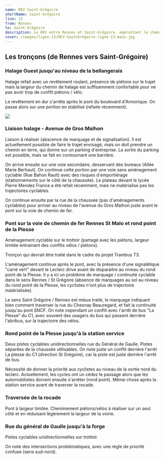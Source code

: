```yaml
---
name: REV Saint-Grégoire
shortName: Saint-Grégoire
line: 13
from: Rennes
to: Saint-Grégoire
description: Le REV entre Rennes et Saint-Grégoire, empruntant le chemin de halage de l'Ille, l'avenue Gros Malhon et la rue du Général de Gaulle à Saint-Grégoire, est en grande partie reporté. Sa réalisation est liée aux travaux de la ligne de trambus T3 (horizon 2030).
cover: /images/ligne-13/REV-SaintGrégoire-ligne-13-main.jpg
---
```


## Les tronçons (de Rennes vers Saint-Grégoire)

### Halage Ouest jusqu'au niveau de la bellangerais

Halage refait avec un revêtement roulant, présence de piétons sur le trajet mais la largeur du chemin de halage est suffisamment confortable pour ne pas avoir trop de conflit piétons / vélo.

Le revêtement en dur s'arrête après le pont du boulevard d'Armorique. On passe alors sur une portion en stabilisé (refaite récemment).

![](/images/ligne-13/REV-SaintGrégoire-ligne-13-halage.jpg)

### Liaison halage - Avenue de Gros Malhon

Liaison à réaliser (abscence de marquage et de signalisation). Il est actuellement possible de faire le trajet envisagé, mais on doit prendre un chemin en terre, qui donne sur un parking d'entreprise. La sortie du parking est possible, mais se fait en contournant une barrière.

On arrive ensuite sur une voie secondaire, desservant des bureaux (Allée Marie Berhaut). On continue cette portion par une voie sans aménagement cyclable (Rue Bahon Rault) avec des risques d'emportiérage (stationnements sur le côté de la chaussée). Le plateau devant le lycée Pierre Mendez France a été refait récemment, mais ne matérialise pas les trajectoires cyclables.

On continue ensuite par la rue de la chaussée (pas d'aménagements cyclables) pour arriver au niveau de l'avenue du Gros Malhon juste avant le pont sur la voie de chemin de fer.

### Pont sur la voie de chemin de fer Rennes St Malo et rond point de la Plesse

Aménagement cyclable sur le trottoir (partagé avec les piétons, largeur limitée entrainant des conflits vélos / piétons).

Tronçon qui devrait être traité dans le cadre du projet Trambus T3.

L'aménagement continue après le pont, avec la présence d'une signalétique "carré vert" devant le Leclerc drive avant de disparaitre au niveau du rond point de la Plesse. Il y a ici un problème de marquage / continuité cyclable dans le sens Rennes / St Grégoire (absence de marquages au sol au niveau du rond point de la Plesse, les cyclistes n'ont plus de trajectoire matérialisée).

Le sens Saint Grégoire / Rennes est mieux traité, le marquage indiquant bien comment traverser la rue du Chesnay Beauregard, et fait la continuité jusqu'au pont SNCF. On note cependant un conflit avec l'arrêt de bus "La Plesse" du C1, avec souvent des usagers du bus qui passent derrière l'abribus, sur la trajectoire des vélos.

### Rond point de la Plesse jusqu'à la station service

Deux pistes cyclables unidirectionnelles rue du Général de Gaulle. Pistes séparées de la chaussée utilisables. On note juste un conflit derrière l'arrêt La plesse du C1 (direction St Grégoire), car la piste est juste derrière l'arrêt de bus.

Nécessité de donner la priorité aux cyclistes au niveau de la sortie nord du leclerc. Actuellement, les cycles ont un cédez le passage alors que les automobilistes doivent ensuite s'arrêter (rond point). Même chose après la station service avant de traverser la rocade.

### Traversée de la rocade

Pont à largeur limitée. Cheminement piétons/vélos à réaliser sur un seul côté et en réduisant légèrement la largeur de la voirie. 

### Rue du général de Gaulle jusqu'à la forge

Pistes cyclables unidirectionnelles sur trottoir.

On note des intersections problématiques, avec une règle de priorité confuse (sens sud-nord).